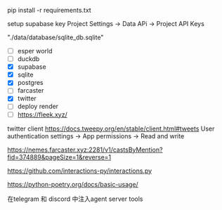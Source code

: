 pip install -r requirements.txt


setup supabase key
Project Settings -> Data APi -> Project API Keys


"./data/database/sqlite_db.sqlite"

- [ ] esper world
- [ ] duckdb
- [x] supabase
- [x] sqlite
- [x] postgres
- [ ] farcaster
- [x] twitter
- [ ] deploy render 
- [ ] https://fleek.xyz/

twitter client
https://docs.tweepy.org/en/stable/client.html#tweets
User authentication settings -> App permissions -> Read and write



https://nemes.farcaster.xyz:2281/v1/castsByMention?fid=374889&pageSize=1&reverse=1


https://github.com/interactions-py/interactions.py


https://python-poetry.org/docs/basic-usage/


在telegram 和 discord 中注入agent
server
tools

